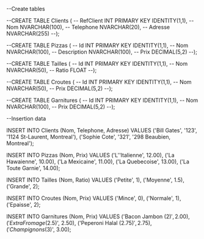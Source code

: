 --Create tables

--CREATE TABLE Clients (
--    RefClient INT PRIMARY KEY IDENTITY(1,1),
--    Nom NVARCHAR(100),
--    Telephone NVARCHAR(20),
--    Adresse NVARCHAR(255)
--);


--CREATE TABLE Pizzas (
--    Id INT PRIMARY KEY IDENTITY(1,1),
--    Nom NVARCHAR(100),
--    Description NVARCHAR(100),
--    Prix DECIMAL(5,2)
--);


--CREATE TABLE Tailles (
--    Id INT PRIMARY KEY IDENTITY(1,1),
--    Nom NVARCHAR(50),
--    Ratio FLOAT
--);


--CREATE TABLE Croutes (
--    Id INT PRIMARY KEY IDENTITY(1,1),
--    Nom NVARCHAR(50),
--    Prix DECIMAL(5,2)
--);


--CREATE TABLE Garnitures (
--    Id INT PRIMARY KEY IDENTITY(1,1),
--    Nom NVARCHAR(100),
--    Prix DECIMAL(5,2)
--);


--Insertion data

INSERT INTO Clients (Nom, Telephone, Adresse) VALUES
('Bill Gates', '123', '1124 St-Laurent, Montreal'),
('Sophie Cote', '321', '298 Beaubien, Montreal');

INSERT INTO Pizzas (Nom, Prix) VALUES
('L''Italienne', 12.00),
('La Hawaienne', 10.00),
('La Mexicaine', 11.00),
('La Quebecoise', 13.00),
('La Toute Garnie', 14.00);

INSERT INTO Tailles (Nom, Ratio) VALUES
('Petite', 1),
('Moyenne', 1.5),
('Grande', 2);

INSERT INTO Croutes (Nom, Prix) VALUES
('Mince', 0),
('Normale', 1),
('Epaisse', 2);

INSERT INTO Garnitures (Nom, Prix) VALUES
('Bacon Jambon (2$)', 2.00),
('Extra Fromage (2.5$)', 2.50),
('Peperoni Halal (2.75$)', 2.75),
('Champignons (3$)', 3.00);
